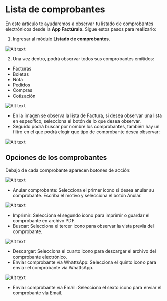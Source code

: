 # Lista de comprobantes

En este artículo te ayudaremos a observar tu listado de comprobantes electrónicos desde la **App Factúralo.** Sigue estos pasos para realizarlo:

1. Ingresar al módulo **Listado de comprobantes**.

![Alt text](img/List_Cpe.jpg)

2. Una vez dentro, podrá observar todos sus comprobantes emitidos:

- Facturas
- Boletas
- Nota
- Pedidos
- Compras
- Cotización

![Alt text](img/app_lista_de_comprobantes.jpeg)

- En la imagen se observa la lista de Factura, si desea observar una lista en específico, selecciona el botón de lo que desea observar.
- Seguido podrá buscar por nombre los comprobantes, también hay un filtro en el que podrá elegir que tipo de comprobante desea observar:

![Alt text](img/appfiltros.jpg)

## Opciones de los comprobantes

Debajo de cada comprobante aparecen botones de acción:

![Alt text](img/appopciones.jpg)

- Anular comprobante: Selecciona el primer icono si desea anular su comprobante. Escriba el motivo y selecciona el botón Anular.

![Alt text](img/anular.jpg)

- Imprimir: Selecciona el segundo icono para imprimir o guardar el comprobante en archivo PDF.
- Buscar: Selecciona el tercer icono para observar la vista previa del comprobante.

![Alt text](img/previsualizar.jpg)

- Descargar: Selecciona el cuarto icono para descargar el archivo del comprobante electrónico.
- Enviar comprobante vía WhattsApp: Selecciona el quinto icono para enviar el comprobante vía WhattsApp.

![Alt text](img/whattsApp.jpg)

- Enviar comprobante vía Email: Selecciona el sexto icono para enviar el comprobante vía Email.
